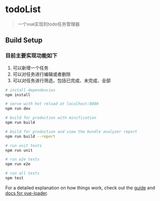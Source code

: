 # todoList

> 一个vue实现的todo任务管理器

## Build Setup

### 目前主要实现功能如下

1. 可以新增一个任务
2. 可以对任务进行编辑或者删除
3. 可以对任务进行筛选，包括已完成、未完成、全部


``` bash
# install dependencies
npm install

# serve with hot reload at localhost:8080
npm run dev

# build for production with minification
npm run build

# build for production and view the bundle analyzer report
npm run build --report

# run unit tests
npm run unit

# run e2e tests
npm run e2e

# run all tests
npm test
```

For a detailed explanation on how things work, check out the [guide](http://vuejs-templates.github.io/webpack/) and [docs for vue-loader](http://vuejs.github.io/vue-loader).
